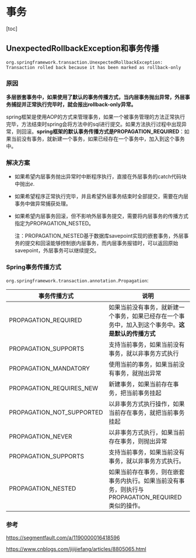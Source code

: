 # 事务

[toc]

## UnexpectedRollbackException和事务传播

```shell
org.springframework.transaction.UnexpectedRollbackException: Transaction rolled back because it has been marked as rollback-only
```

### 原因

**多层嵌套事务中，如果使用了默认的事务传播方式，当内层事务抛出异常，外层事务捕捉并正常执行完毕时，就会报出rollback-only异常。**

spring框架是使用AOP的方式来管理事务，如果一个被事务管理的方法正常执行完毕，方法结束时spring会将方法中的sql进行提交。如果方法执行过程中出现异常，则回滚。**spring框架的默认事务传播方式是PROPAGATION_REQUIRED**：如果当前没有事务，就新建一个事务，如果已经存在一个事务中，加入到这个事务中。

### 解决方案

- 如果希望内层事务抛出异常时中断程序执行，直接在外层事务的catch代码块中抛出*e*.

- 如果希望程序正常执行完毕，并且希望外层事务结束时全部提交，需要在内层事务中做异常捕获处理。

- 如果希望内层事务回滚，但不影响外层事务提交，需要将内层事务的传播方式指定为PROPAGATION_NESTED。

  注：PROPAGATION_NESTED基于数据库savepoint实现的嵌套事务，外层事务的提交和回滚能够控制嵌内层事务，而内层事务报错时，可以返回原始savepoint，外层事务可以继续提交。

### Spring事务传播方式

`org.springframework.transaction.annotation.Propagation`:

| 事务传播方式              | 说明                                                         |
| ------------------------- | ------------------------------------------------------------ |
| PROPAGATION_REQUIRED      | 如果当前没有事务，就新建一个事务，如果已经存在一个事务中，加入到这个事务中。**这是默认的传播方式** |
| PROPAGATION_SUPPORTS      | 支持当前事务，如果当前没有事务，就以非事务方式执行           |
| PROPAGATION_MANDATORY     | 使用当前的事务，如果当前没有事务，就抛出异常                 |
| PROPAGATION_REQUIRES_NEW  | 新建事务，如果当前存在事务，把当前事务挂起                   |
| PROPAGATION_NOT_SUPPORTED | 以非事务方式执行操作，如果当前存在事务，就把当前事务挂起     |
| PROPAGATION_NEVER         | 以非事务方式执行，如果当前存在事务，则抛出异常               |
| PROPAGATION_SUPPORTS      | 支持当前事务，如果当前没有事务，就以非事务方式执行。         |
| PROPAGATION_NESTED        | 如果当前存在事务，则在嵌套事务内执行。如果当前没有事务，则执行与PROPAGATION_REQUIRED类似的操作。 |

### 参考

https://segmentfault.com/a/1190000016418596

https://www.cnblogs.com/jijijiefang/articles/8805065.html
